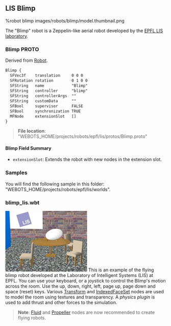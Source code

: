 ## LIS Blimp

%robot blimp images/robots/blimp/model.thumbnail.png

The "Blimp" robot is a Zeppelin-like aerial robot developed by the [EPFL LIS laboratory](https://lis.epfl.ch/).

### Blimp PROTO

Derived from [Robot](../reference/robot.md).

```
Blimp {
  SFVec3f    translation     0 0 0
  SFRotation rotation        0 1 0 0
  SFString   name            "Blimp"
  SFString   controller      "blimp"
  SFString   controllerArgs  ""
  SFString   customData      ""
  SFBool     supervisor      FALSE
  SFBool     synchronization TRUE
  MFNode     extensionSlot   []
}
```

> **File location**: "WEBOTS\_HOME/projects/robots/epfl/lis/protos/Blimp.proto"

#### Blimp Field Summary

- `extensionSlot`: Extends the robot with new nodes in the extension slot.

### Samples

You will find the following sample in this folder: "WEBOTS\_HOME/projects/robots/epfl/lis/worlds".

### blimp\_lis.wbt

![blimp.png](images/robots/blimp/blimp.wbt.thumbnail.jpg) This is an example of the flying blimp robot developed at the Laboratory of Intelligent Systems (LIS) at EPFL.
You can use your keyboard, or a joystick to control the Blimp's motion across the room.
Use the up, down, right, left, page up, page down and space (reset) keys.
Various [Transform](../reference/transform.md) and [IndexedFaceSet](../reference/indexedfaceset.md) nodes are used to model the room using textures and transparency.
A *physics plugin* is used to add thrust and other forces to the simulation.

> **Note**:
[Fluid](../reference/fluid.md) and [Propeller](../reference/propeller.md) nodes are now recommended to create flying robots.
